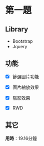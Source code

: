# 第一題

## Library
- Bootstrap
- Jquery

## 功能
- [x] 篩選圖片功能
- [x] 圖片縮放效果
- [x] 陰影效果
- [x] RWD


## 其它

**用時**：19.16分鐘